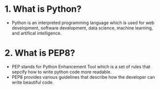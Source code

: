 # 1. What is Python?
- Python is an interpreted programming language which is used for web development, software development, data science, machine learning, and artifical intelligence.
# 2. What is PEP8?
- PEP stands for Python Enhancement Tool which is a set of rules that sepcify how to write python code more readable.
- PEP8 provides various guidelines that describe how the developer can write beautiful code.
